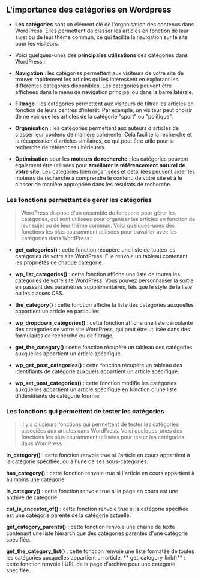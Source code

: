 ## L'importance des catégories en Wordpress

- **Les catégories** sont un élément clé de l'organisation des contenus dans WordPress. Elles permettent de classer les articles en fonction de leur sujet ou de leur thème commun, ce qui facilite la navigation sur le site pour les visiteurs.

- Voici quelques-unes des **principales utilisations** des catégories dans WordPress :

- **Navigation** : les catégories permettent aux visiteurs de votre site de trouver rapidement les articles qui les intéressent en explorant les différentes catégories disponibles. Les catégories peuvent être affichées dans le menu de navigation principal ou dans la barre latérale.

- **Filtrage** : les catégories permettent aux visiteurs de filtrer les articles en fonction de leurs centres d'intérêt. Par exemple, un visiteur peut choisir de ne voir que les articles de la catégorie "sport" ou "politique".

- **Organisation** : les catégories permettent aux auteurs d'articles de classer leur contenu de manière cohérente. Cela facilite la recherche et la récupération d'articles similaires, ce qui peut être utile pour la recherche de références ultérieures.

- **Optimisation** pour les **moteurs de recherche** : les catégories peuvent également être utilisées pour **améliorer le référencement** **naturel de votre site**. Les catégories bien organisées et détaillées peuvent aider les moteurs de recherche à comprendre le contenu de votre site et à le classer de manière appropriée dans les résultats de recherche.

### Les fonctions permettant de gérer les catégories

> WordPress dispose d'un ensemble de fonctions pour gérer les catégories, qui sont utilisées pour organiser les articles en fonction de leur sujet ou de leur thème commun. Voici quelques-unes des fonctions les plus couramment utilisées pour travailler avec les catégories dans WordPress :

- **get_categories()** : cette fonction récupère une liste de toutes les catégories de votre site WordPress. Elle renvoie un tableau contenant les propriétés de chaque catégorie.

- **wp_list_categories()** : cette fonction affiche une liste de toutes les catégories de votre site WordPress. Vous pouvez personnaliser la sortie en passant des paramètres supplémentaires, tels que le style de la liste ou les classes CSS.

- **the_category()** : cette fonction affiche la liste des catégories auxquelles appartient un article en particulier.

- **wp_dropdown_categories()** : cette fonction affiche une liste déroulante des catégories de votre site WordPress, qui peut être utilisée dans des formulaires de recherche ou de filtrage.

- **get_the_category()** : cette fonction récupère un tableau des catégories auxquelles appartient un article spécifique.

- **wp_get_post_categories()** : cette fonction récupère un tableau des identifiants de catégorie auxquels appartient un article spécifique.

- **wp_set_post_categories()** : cette fonction modifie les catégories auxquelles appartient un article spécifique en fonction d'une liste d'identifiants de catégorie fournie.

### Les fonctions qui permettent de tester les catégories

> Il y a plusieurs fonctions qui permettent de tester les catégories associées aux articles dans WordPress. Voici quelques-unes des fonctions les plus couramment utilisées pour tester les catégories dans WordPress :

**in_category()** : cette fonction renvoie true si l'article en cours appartient à la catégorie spécifiée, ou à l'une de ses sous-catégories.

**has_category()** : cette fonction renvoie true si l'article en cours appartient à au moins une catégorie.

**is_category()** : cette fonction renvoie true si la page en cours est une archive de catégorie.

**cat_is_ancestor_of()** : cette fonction renvoie true si la catégorie spécifiée est une catégorie parente de la catégorie actuelle.

**get_category_parents()** : cette fonction renvoie une chaîne de texte contenant une liste hiérarchique des catégories parentes d'une catégorie spécifiée.

**get_the_category_list()** : cette fonction renvoie une liste formatée de toutes les catégories auxquelles appartient un article.
**
get_category_link()** : cette fonction renvoie l'URL de la page d'archive pour une catégorie spécifiée.